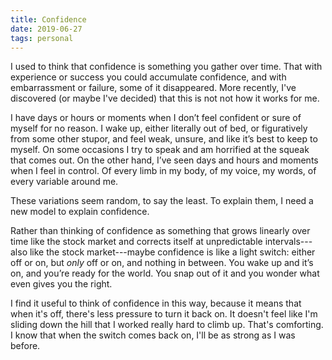 ```yaml
---
title: Confidence
date: 2019-06-27
tags: personal
---
```


I used to think that confidence is something you gather over time. That with
experience or success you could accumulate confidence, and with embarrassment
or failure, some of it disappeared. More recently, I've discovered
(or maybe I've decided) that this is not not how it works for me.

I have days or hours or moments when I don’t feel confident or sure of myself for
no reason. I wake up, either literally out of bed, or figuratively from some
other stupor, and feel weak, unsure, and like it’s best to keep to myself. On some
occasions I try to speak and am horrified at the squeak that comes out.
On the other hand, I’ve seen days and hours and moments when I feel in control.
Of every limb in my body, of my voice, my words, of every variable around me.

These variations seem random, to say the least. To explain them, I need a new
model to explain confidence.

Rather than thinking of confidence as something that grows linearly over time
like the stock market and corrects itself at unpredictable intervals---also like
the stock market---maybe confidence is like a light switch: either off or on,
but _only_ off or on, and nothing in between. You wake up and it’s on, and you’re
ready for the world. You snap out of it and you wonder what even gives you the
right.

I find it useful to think of confidence in this way, because it means that when
it's off, there's less pressure to turn it back on. It doesn't feel like I'm
sliding down the hill that I worked really hard to climb up. That's comforting.
I know that when the switch comes back on, I'll be as strong as I was before.

